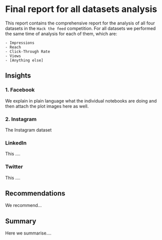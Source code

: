 # Final report for all datasets analysis

This report contains the comprehensive report for the analysis of all four datasets in the `Hack the feed` competition. For all datasets we performed the same time of analysis for each of them, which are:

    - Impressions
    - Reach
    - Click-Through Rate
    - Views
    - [Anything else]

## Insights

### 1. Facebook

We explain in plain language what the individual notebooks are doing and then attach the plot images here as well.

### 2. Instagram

The Instagram dataset

### LinkedIn

This ....

### Twitter

This ....

## Recommendations

We recommend...

## Summary

Here we summarise....